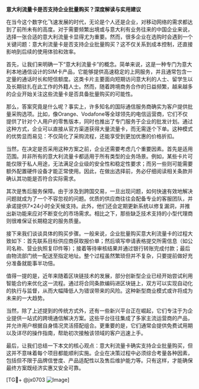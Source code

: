 **意大利流量卡是否支持企业批量购买？深度解读与实用建议**

在当今这个数字化飞速发展的时代，无论是个人还是企业，对移动网络的需求都达到了前所未有的高度。对于需要频繁出境或与意大利有业务往来的中国企业来说，选择一张合适的意大利流量卡显得尤为重要。然而，很多企业在选购时会遇到一个关键问题：意大利流量卡是否支持企业批量购买？这不仅关系到成本控制，还直接影响到后续的使用体验和效率。

首先，让我们来明确一下“意大利流量卡”的概念。简单来说，这是一种专门为意大利本地通信设计的SIM卡产品，它能够提供高速稳定的上网服务，并且通常包含一定量的通话时长和短信额度。这类卡片主要面向短期访问意大利的人士、留学生以及长期驻扎在此工作的外籍人士。然而，随着跨境商务合作的日益频繁，越来越多的企业开始关注这些流量卡是否具备批量购买的可能性。

那么，答案究竟是什么呢？事实上，许多知名的国际通信服务商确实为客户提供批量采购选项。比如，像Orange、Vodafone等全球领先的电信运营商，它们不仅提供了针对个人用户的零售版本，同时也推出了专门服务于企业的批发计划。通过这种方式，企业可以直接从官方渠道获得大量流量卡，而无需逐个下单。这种模式的优势显而易见：不仅简化了采购流程，还能享受到更加优惠的价格折扣。

当然，在决定是否采用这种方案之前，企业还需要考虑几个重要因素。首先是适用范围。并非所有的意大利流量卡都适用于所有类型的业务场景。例如，某些卡片可能仅限于私人用途，无法满足企业级的安全性和稳定性要求；而另一些则可能需要额外配置硬件设备才能正常使用。因此，在做出选择前，务必仔细阅读相关条款并确认其功能是否符合实际需求。

其次是售后服务保障。由于涉及到跨国交易，一旦出现问题，如何快速有效地解决问题就成为了一个不容忽视的问题。优质的供应商往往会配备专业的客服团队，并承诺提供7×24小时全天候支持。此外，他们还会定期更新系统以修复漏洞，并推出新功能来应对不断变化的市场需求。相比之下，那些缺乏技术支持的小型代理商则很难保证长期稳定的服务质量。

接下来我们谈谈具体的购买步骤。一般来说，企业批量购买意大利流量卡的过程大致如下：首先联系目标供应商获取报价单；然后填写申请表格提交所需信息（如公司名称、营业执照复印件等）；接着等待审核结果并通过银行转账完成付款；最后由物流部门统一配送至指定地址。整个过程虽然繁琐但并不复杂，只要提前做好充分准备就能事半功倍。

值得一提的是，近年来随着区块链技术的发展，部分创新型企业已经开始尝试利用智能合约来优化这一流程。通过将合同条款编码进区块链上，双方可以实现自动化的执行与监督，从而大幅降低人为错误带来的风险。这种新型商业模式或许将成为未来的一大趋势。

当然，除了上述提到的传统方式外，还有一些新兴平台正在崛起，它们专注于为企业提供一站式的跨境通信解决方案。这些平台往往集成了多家主流运营商的产品，并允许用户根据自身情况灵活搭配组合。更重要的是，它们通常会提供免费试用期以及详尽的操作指南，帮助初次接触该领域的客户迅速上手。

最后，让我们总结一下本文的核心观点：意大利流量卡确实支持企业批量购买，但这并不意味着每个项目都能顺利实施。企业在决策过程中必须综合考量各种因素，包括但不限于品牌信誉度、产品适配性以及售后维护能力等。只有这样，才能确保最终方案既经济实惠又安全可靠。

[TG💪+ @jx0703 ![Image](https://github.com/user-attachments/assets/dbca1d08-cadb-493c-b0ec-ad6f7a83f270)]